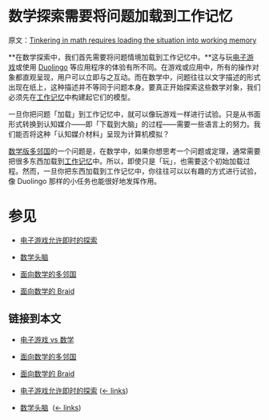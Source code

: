 # 数学探索需要将问题加载到工作记忆

原文：[Tinkering in math requires loading the situation into working memory](https://wiki.issarice.com/wiki/Tinkering_in_math_requires_loading_the_situation_into_working_memory)

**在数学探索中，我们首先需要将问题情境加载到工作记忆中。**这与玩[电子游戏](https://wiki.issarice.com/index.php?title=Video_game&action=edit&redlink=1)或使用 [Duolingo](https://wiki.issarice.com/wiki/Duolingo) 等应用程序的体验有所不同。在游戏或应用中，所有的操作对象都直观呈现，用户可以立即与之互动。而在数学中，问题往往以文字描述的形式出现在纸上，这种描述并不等同于问题本身。要真正开始探索这些数学对象，我们必须先在[工作记忆](https://wiki.issarice.com/index.php?title=Working_memory&action=edit&redlink=1)中构建起它们的模型。

一旦你把问题「加载」到工作记忆中，就可以像玩游戏一样进行试验。只是从书面形式转换到认知媒介——即「下载到大脑」的过程——需要一些语言上的努力。我们能否将这种「认知媒介材料」呈现为计算机模拟？

[数学版多邻国](https://wiki.issarice.com/wiki/Duolingo_for_math)的一个问题是，在数学中，如果你想思考一个问题或定理，通常需要把很多东西加载到[工作记忆](https://wiki.issarice.com/index.php?title=Working_memory&action=edit&redlink=1)中。所以，即使只是「玩」，也需要这个初始加载过程。然而，一旦你把东西加载到工作记忆中，你往往可以以有趣的方式进行试验，像 Duolingo 那样的小任务也能很好地发挥作用。

# 参见

* [电子游戏允许即时的探索](https://wiki.issarice.com/wiki/Video_games_allow_immediate_exploration)

* [数学头脑](https://wiki.issarice.com/wiki/Thinking_Mathematics)

* [面向数学的多邻国](https://wiki.issarice.com/wiki/Duolingo_for_math)

* [面向数学的 Braid](https://wiki.issarice.com/wiki/Braid_for_math)

## 链接到本文

* [电子游戏 vs 数学](https://wiki.issarice.com/wiki/Video_games_comparison_to_math)

* [面向数学的多邻国](https://wiki.issarice.com/wiki/Duolingo_for_math)

* [面向数学的 Braid](https://wiki.issarice.com/wiki/Braid_for_math)

* [电子游戏允许即时的探索](https://wiki.issarice.com/wiki/Video_games_allow_immediate_exploration)‎  ([← links](https://wiki.issarice.com/index.php?title=Special:WhatLinksHere&target=Video+games+allow+immediate+exploration))

* [数学头脑](https://wiki.issarice.com/wiki/Thinking_Mathematics) ‎ ([← links](https://wiki.issarice.com/index.php?title=Special:WhatLinksHere&target=Thinking+Mathematics))